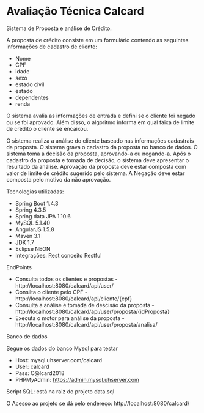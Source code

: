 # Avaliação Técnica Calcard

Sistema de Proposta e análise de Crédito.

A proposta de crédito consiste em um formulário contendo as seguintes informações de cadastro de cliente:

- Nome
- CPF
- idade
- sexo
- estado civil
- estado
- dependentes
- renda

O sistema avalia as informações de entrada e defini se o cliente foi negado ou se foi aprovado. Além disso, o algoritmo informa em qual faixa de limite de crédito o cliente se encaixou.

O sistema realiza a análise do cliente baseado nas informações cadastrais da proposta.
O sistema grava o cadastro da proposta no banco de dados.
O sistema toma a decisão da proposta, aprovando-a ou negando-a.
Após o cadastro da proposta e tomada de decisão, o sistema deve apresentar o resultado da análise.
Aprovação da proposta deve estar composta com valor de limite de crédito sugerido pelo sistema.
A Negação deve estar composta pelo motivo da não aprovação.

Tecnologias utilizadas:

- Spring Boot 1.4.3
- Spring 4.3.5
- Spring data JPA 1.10.6
- MySQL 5.1.40
- AngularJS 1.5.8
- Maven 3.1
- JDK 1.7
- Eclipse NEON
- Integrações: Rest conceito Restful

EndPoints
- Consulta todos os clientes e propostas - http://localhost:8080/calcard/api/user/
- Consilta o cliente pelo CPF - http://localhost:8080/calcard/api/cliente/{cpf}
- Consulta a análise e tomada de descisão da proposta - http://localhost:8080/calcard/api/user/proposta/{idProposta} 
- Executa o motor para análise da proposta - http://localhost:8080/calcard/api/user/proposta/analisa/

Banco de dados

Segue os dados do banco Mysql para testar

- Host: mysql.uhserver.com/calcard
- User: calcard
- Pass: C@lcard2018
- PHPMyAdmin: https://admin.mysql.uhserver.com

Script SQL: está na raiz do projeto data.sql

O Acesso ao projeto se dá pelo endereço: http://localhost:8080/calcard/

